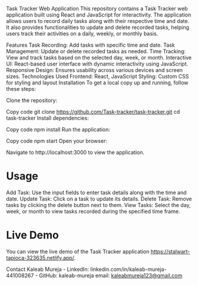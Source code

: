 Task Tracker Web Application
This repository contains a Task Tracker web application built using React and JavaScript for interactivity. The application allows users to record daily tasks along with their respective time and date. It also provides functionalities to update and delete recorded tasks, helping users track their activities on a daily, weekly, or monthly basis.

Features
Task Recording: Add tasks with specific time and date.
Task Management: Update or delete recorded tasks as needed.
Time Tracking: View and track tasks based on the selected day, week, or month.
Interactive UI: React-based user interface with dynamic interactivity using JavaScript.
Responsive Design: Ensures usability across various devices and screen sizes.
Technologies Used
Frontend: React, JavaScript
Styling: Custom CSS for styling and layout
Installation
To get a local copy up and running, follow these steps:

Clone the repository:


Copy code
git clone https://github.com/Task-tracker/task-tracker.git
cd task-tracker
Install dependencies:


Copy code
npm install
Run the application:


Copy code
npm start
Open your browser:

Navigate to http://localhost:3000 to view the application.

# Usage
Add Task: Use the input fields to enter task details along with the time and date.
Update Task: Click on a task to update its details.
Delete Task: Remove tasks by clicking the delete button next to them.
View Tasks: Select the day, week, or month to view tasks recorded during the specified time frame.
# Live Demo
You can view the live demo of the Task Tracker application https://stalwart-tapioca-323635.netlify.app/.


Contact
Kaleab Mureja - LinkedIn: linkedin.com/in/kaleab-mureja-441008267 - GitHub: kaleab-mureja email: kaleabmureja123@gmail.com
